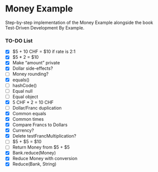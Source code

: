 # Money Example

Step-by-step implementation of the Money Example alongside the book Test-Driven Development By Example.

### TO-DO List

- [x] $5 + 10 CHF = $10 if rate is 2:1
- [x] $5 * 2 = $10
- [x] Make “amount” private
- [x] Dollar side-effects?
- [ ] Money rounding?
- [x] equals()
- [ ] hashCode()
- [ ] Equal null
- [ ] Equal object
- [x] 5 CHF * 2 = 10 CHF
- [ ] Dollar/Franc duplication 
- [x] Common equals
- [x] Common times
- [x] Compare Francs to Dollars
- [x] Currency?
- [x] Delete testFrancMultiplication?
- [ ] $5 + $5 = $10
- [ ] Return Money from $5 + $5
- [x] Bank.reduce(Money)
- [x] Reduce Money with conversion
- [x] Reduce(Bank, String)